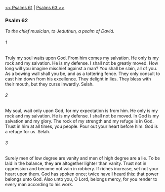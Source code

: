 [<< Psalms 61](Psalms%2061)  |  [Psalms 63 >>](Psalms%2063)

### Psalm 62

*To the chief musician, to Jeduthun, a psalm of David.*

###### 1
Truly my soul waits upon God. From him comes my salvation. He only is my rock and my salvation. He is my defense. I shall not be greatly moved. How long will you imagine mischief against a man? You shall be slain, all of you. As a bowing wall shall you be, and as a tottering fence. They only consult to cast him down from his excellence. They delight in lies. They bless with their mouth, but they curse inwardly. Selah.

###### 2
My soul, wait only upon God, for my expectation is from him. He only is my rock and my salvation. He is my defense. I shall not be moved. In God is my salvation and my glory. The rock of my strength and my refuge is in God. Trust in him at all times, you people. Pour out your heart before him. God is a refuge for us. Selah.

###### 3
Surely men of low degree are vanity and men of high degree are a lie. To be laid in the balance, they are altogether lighter than vanity. Trust not in oppression and become not vain in robbery. If riches increase, set not your heart upon them. God has spoken once; twice have I heard this: that power belongs unto God. Also unto you, O Lord, belongs mercy, for you render to every man according to his work.
